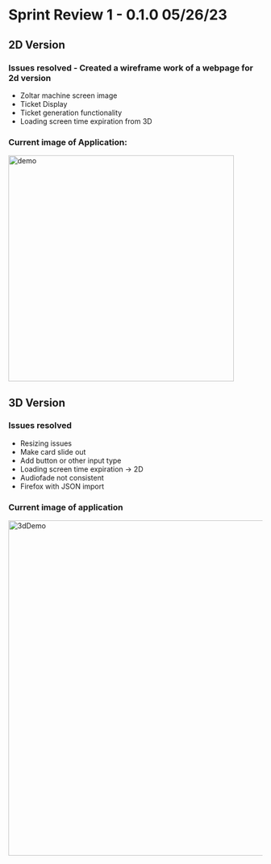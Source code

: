 # Sprint Review 1 - 0.1.0 05/26/23
## 2D Version
### Issues resolved - Created a wireframe work of a webpage for 2d version 
- Zoltar machine screen image 
- Ticket Display 
- Ticket generation functionality 
- Loading screen time expiration from 3D 
### Current image of Application: 
<img width="447" alt="demo " src="https://github.com/cse110-sp23-group23/cse110-sp23-group23/assets/120541745/3eebd045-0b11-4bd0-ab57-352f86a202b0"> 

## 3D Version 
### Issues resolved 
- Resizing issues 
- Make card slide out 
- Add button or other input type 
- Loading screen time expiration -> 2D 
- Audiofade not consistent 
- Firefox with JSON import 
### Current image of application 
<img width="663" alt="3dDemo" src="https://github.com/cse110-sp23-group23/cse110-sp23-group23/assets/120541745/219c0683-5f99-4184-a79a-2c67c079a406">
